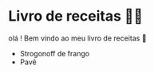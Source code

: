 # Livro de receitas :man_cook:

olá ! Bem vindo ao meu livro de receitas :wave:

- Strogonoff de frango
- Pavê
